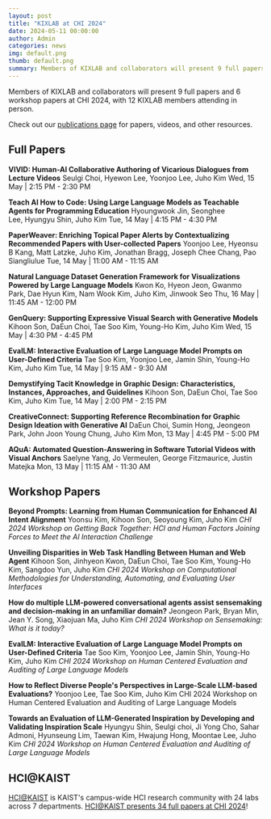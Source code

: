 ```yaml
---
layout: post
title: "KIXLAB at CHI 2024"
date: 2024-05-11 00:00:00
author: Admin
categories: news
img: default.png
thumb: default.png
summary: Members of KIXLAB and collaborators will present 9 full papers and 6 workshop papers at CHI 2024, with 12 KIXLAB members attending in person.
---
```


Members of KIXLAB and collaborators will present 9 full papers and 6 workshop papers at CHI 2024, with 12 KIXLAB members attending in person.

Check out our [publications page](https://kixlab.org/publications/) for papers, videos, and other resources.

## Full Papers

**VIVID: Human-AI Collaborative Authoring of Vicarious Dialogues from Lecture Videos**
Seulgi Choi, Hyewon Lee, Yoonjoo Lee, Juho Kim
Wed, 15 May | 2:15 PM - 2:30 PM

**Teach AI How to Code: Using Large Language Models as Teachable Agents for Programming Education**
Hyoungwook Jin, Seonghee Lee, Hyungyu Shin, Juho Kim
Tue, 14 May | 4:15 PM - 4:30 PM

**PaperWeaver: Enriching Topical Paper Alerts by Contextualizing Recommended Papers with User-collected Papers**
Yoonjoo Lee, Hyeonsu B Kang, Matt Latzke, Juho Kim, Jonathan Bragg, Joseph Chee Chang, Pao Siangliulue
Tue, 14 May | 11:00 AM - 11:15 AM

**Natural Language Dataset Generation Framework for Visualizations Powered by Large Language Models**
Kwon Ko, Hyeon Jeon, Gwanmo Park, Dae Hyun Kim, Nam Wook Kim, Juho Kim, Jinwook Seo
Thu, 16 May | 11:45 AM - 12:00 PM

**GenQuery: Supporting Expressive Visual Search with Generative Models**
Kihoon Son, DaEun Choi, Tae Soo Kim, Young-Ho Kim, Juho Kim
Wed, 15 May | 4:30 PM - 4:45 PM

**EvalLM: Interactive Evaluation of Large Language Model Prompts on User-Defined Criteria**
Tae Soo Kim, Yoonjoo Lee, Jamin Shin, Young-Ho Kim, Juho Kim
Tue, 14 May | 9:15 AM - 9:30 AM

**Demystifying Tacit Knowledge in Graphic Design: Characteristics, Instances, Approaches, and Guidelines**
Kihoon Son, DaEun Choi, Tae Soo Kim, Juho Kim
Tue, 14 May | 2:00 PM - 2:15 PM

**CreativeConnect: Supporting Reference Recombination for Graphic Design Ideation with Generative AI**
DaEun Choi, Sumin Hong, Jeongeon Park, John Joon Young Chung, Juho Kim
Mon, 13 May | 4:45 PM - 5:00 PM


**AQuA: Automated Question-Answering in Software Tutorial Videos with Visual Anchors**
Saelyne Yang, Jo Vermeulen, George Fitzmaurice, Justin Matejka
Mon, 13 May | 11:15 AM - 11:30 AM


## Workshop Papers

**Beyond Prompts: Learning from Human Communication for Enhanced AI Intent Alignment**
Yoonsu Kim, Kihoon Son, Seoyoung Kim, Juho Kim
_CHI 2024 Workshop on Getting Back Together: HCI and Human Factors Joining Forces to Meet the AI Interaction Challenge_

**Unveiling Disparities in Web Task Handling Between Human and Web Agent**
Kihoon Son, Jinhyeon Kwon, DaEun Choi, Tae Soo Kim, Young-Ho Kim, Sangdoo Yun, Juho Kim
_CHI 2024 Workshop on Computational Methodologies for Understanding, Automating, and Evaluating User Interfaces_

**How do multiple LLM-powered conversational agents assist sensemaking and decision-making in an unfamiliar domain?**
Jeongeon Park, Bryan Min, Jean Y. Song, Xiaojuan Ma, Juho Kim
_CHI 2024 Workshop on Sensemaking: What is it today?_

**EvalLM: Interactive Evaluation of Large Language Model Prompts on User-Defined Criteria**
Tae Soo Kim, Yoonjoo Lee, Jamin Shin, Young-Ho Kim, Juho Kim
_CHI 2024 Workshop on Human Centered Evaluation and Auditing of Large Language Models_

**How to Reflect Diverse People's Perspectives in Large-Scale LLM-based Evaluations?**
Yoonjoo Lee, Tae Soo Kim, Juho Kim
CHI 2024 Workshop on Human Centered Evaluation and Auditing of Large Language Models

**Towards an Evaluation of LLM-Generated Inspiration by Developing and Validating Inspiration Scale**
Hyungyu Shin, Seulgi choi, Ji Yong Cho, Sahar Admoni, Hyunseung Lim, Taewan Kim, Hwajung Hong, Moontae Lee, Juho Kim
_CHI 2024 Workshop on Human Centered Evaluation and Auditing of Large Language Models_


## HCI@KAIST

[HCI@KAIST](https://hci.kaist.ac.kr/) is KAIST's campus-wide HCI research community with 24 labs across 7 departments. [HCI@KAIST presents 34 full papers at CHI 2024](https://hci.kaist.ac.kr/chi-2024/)!
